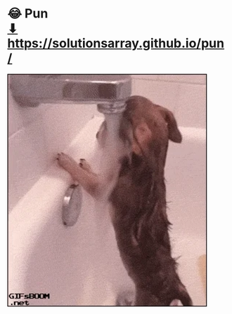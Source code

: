 # 😂 Pun <br> <a href="https://solutionsarray.github.io/pun/" target="_blank">⬇</a> <br> <a href="https://solutionsarray.github.io/pun/" target="_blank">https://solutionsarray.github.io/pun/</a>
<p><img src="images/dog.webp" style="width: 90%;" alt="dog"></p>
